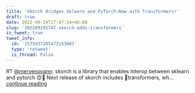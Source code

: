 ```yaml
---
title: 'Skorch Bridges Sklearn and PyTorch—Now with Transformers!'
draft: true
date: 2022-09-29T17:47:54+00:00
slug: '202209291747-skorch-adds-transformers'
is_tweet: true
tweet_info:
  id: '1575437205472153601'
  type: 'retweet'
  is_thread: False
---
```




RT [@mervenoyann](https://x.com/mervenoyann): skorch is a library that enables interop between sklearn and pytorch 😍🧡 
Next release of skorch includes 🤗transformers, wh… [continue reading](https://x.com/sytelus/status/1575437205472153601)
